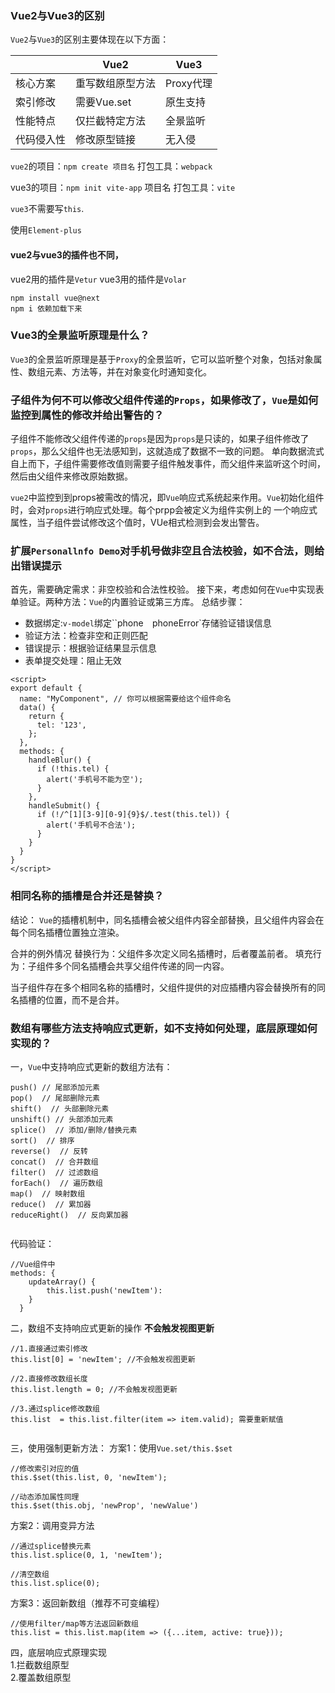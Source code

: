 ### Vue2与Vue3的区别

`Vue2`与`Vue3`的区别主要体现在以下方面：

|              | Vue2              | Vue3          |
| -----------  | -----------       | -----------   |
| 核心方案      | 重写数组原型方法   | Proxy代理      |
| 索引修改      | 需要Vue.set       | 原生支持        |
| 性能特点      | 仅拦截特定方法     | 全景监听        |
| 代码侵入性    | 修改原型链接      | 无入侵         |

`vue2`的项目：`npm create 项目名`
打包工具：`webpack` 

vue3的项目：`npm init vite-app` 项目名
打包工具：`vite`

`vue3`不需要写`this`.

使用`Element-plus`

#### vue2与vue3的插件也不同，
vue2用的插件是`Vetur`
vue3用的插件是`Volar`
```
npm install vue@next
npm i 依赖加载下来
```
### Vue3的全景监听原理是什么？

`Vue3`的全景监听原理是基于`Proxy`的全景监听，它可以监听整个对象，包括对象属性、数组元素、方法等，并在对象变化时通知变化。



### 子组件为何不可以修改父组件传递的`Props`，如果修改了，`Vue`是如何监控到属性的修改并给出警告的？ 

子组件不能修改父组件传递的`props`是因为`props`是只读的，如果子组件修改了`props`，那么父组件也无法感知到，这就造成了数据不一致的问题。
单向数据流式自上而下，子组件需要修改值则需要子组件触发事件，而父组件来监听这个时间，然后由父组件来修改原始数据。

`vue2`中监控到到props被需改的情况，即`Vue`响应式系统起来作用。`Vue`初始化组件时，会对`props`进行响应式处理。每个prpp会被定义为组件实例上的
一个响应式属性，当子组件尝试修改这个值时，VUe相式检测到会发出警告。

### 扩展`Personallnfo Demo`对手机号做非空且合法校验，如不合法，则给出错误提示
首先，需要确定需求：非空校验和合法性校验。
接下来，考虑如何在`Vue`中实现表单验证。两种方法：`Vue`的内置验证或第三方库。
总结步骤：
- 数据绑定:`v-model`绑定``phone`  `phoneError`存储验证错误信息
- 验证方法：检查非空和正则匹配
- 错误提示：根据验证结果显示信息
- 表单提交处理：阻止无效

```
<script>
export default {
  name: "MyComponent", // 你可以根据需要给这个组件命名
  data() {
    return {
      tel: '123',
    };
  },
  methods: {
    handleBlur() {
      if (!this.tel) {
        alert('手机号不能为空');
      }
    },
    handleSubmit() {
      if (!/^[1][3-9][0-9]{9}$/.test(this.tel)) {
        alert('手机号不合法');
      }
    }
  }
}
</script>

```

### 相同名称的插槽是合并还是替换？
结论：
`Vue`的插槽机制中，同名插槽会被父组件内容全部替换，且父组件内容会在每个同名插槽位置独立渲染。

合并的例外情况
替换行为：父组件多次定义同名插槽时，后者覆盖前者。
填充行为：子组件多个同名插槽会共享父组件传递的同一内容。

当子组件存在多个相同名称的插槽时，父组件提供的对应插槽内容会替换所有的同名插槽的位置，而不是合并。


### 数组有哪些方法支持响应式更新，如不支持如何处理，底层原理如何实现的？

一，`Vue`中支持响应式更新的数组方法有：
```
push() // 尾部添加元素
pop()  // 尾部删除元素
shift()  // 头部删除元素
unshift() // 头部添加元素
splice()  // 添加/删除/替换元素
sort()  // 排序
reverse()  // 反转
concat()  // 合并数组 
filter()  // 过滤数组 
forEach()  // 遍历数组
map()  // 映射数组
reduce()  // 累加器
reduceRight()  // 反向累加器
    

```

代码验证：
```
//Vue组件中
methods: {
    updateArray() {
        this.list.push('newItem'):
    }
  }
```
二，数组不支持响应式更新的操作
<b>不会触发视图更新</b>
```
//1.直接通过索引修改
this.list[0] = 'newItem'; //不会触发视图更新

//2.直接修改数组长度
this.list.length = 0; //不会触发视图更新

//3.通过splice修改数组
this.list  = this.list.filter(item => item.valid); 需要重新赋值


```

三，使用强制更新方法：
方案1：使用`Vue.set/this.$set`
```
//修改索引对应的值
this.$set(this.list, 0, 'newItem');

//动态添加属性同理
this.$set(this.obj, 'newProp', 'newValue')
```

方案2：调用变异方法
```
//通过splice替换元素
this.list.splice(0, 1, 'newItem');

//清空数组
this.list.splice(0);

```

方案3：返回新数组（推荐不可变编程）
```
//使用filter/map等方法返回新数组
this.list = this.list.map(item => ({...item, active: true}));
```

四，底层响应式原理实现\
1.拦截数组原型\
2.覆盖数组原型



